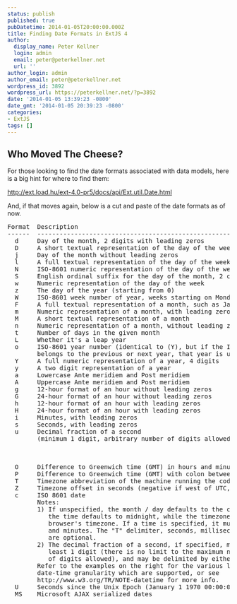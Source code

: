 ```yaml
---
status: publish
published: true
pubDatetime: 2014-01-05T20:00:00.000Z
title: Finding Date Formats in ExtJS 4
author:
  display_name: Peter Kellner
  login: admin
  email: peter@peterkellner.net
  url: ''
author_login: admin
author_email: peter@peterkellner.net
wordpress_id: 3892
wordpress_url: https://peterkellner.net/?p=3892
date: '2014-01-05 13:39:23 -0800'
date_gmt: '2014-01-05 20:39:23 -0800'
categories:
- ExtJS
tags: []
---
```

<h2>Who Moved The Cheese?</h2>
<p>For those looking to find the date formats associated with data models, here is a big hint for where to find them:</p>
<p><a href="http://ext.load.hu/ext-4.0-pr5/docs/api/Ext.util.Date.html">http://ext.load.hu/ext-4.0-pr5/docs/api/Ext.util.Date.html</a></p>
<p>And, if that moves again, below is a cut and paste of the date formats as of now.</p>
<pre>Format  Description                                                               Example returned values
------  -----------------------------------------------------------------------   -----------------------
  d     Day of the month, 2 digits with leading zeros                             01 to 31
  D     A short textual representation of the day of the week                     Mon to Sun
  j     Day of the month without leading zeros                                    1 to 31
  l     A full textual representation of the day of the week                      Sunday to Saturday
  N     ISO-8601 numeric representation of the day of the week                    1 (for Monday) through 7 (for Sunday)
  S     English ordinal suffix for the day of the month, 2 characters             st, nd, rd or th. Works well with j
  w     Numeric representation of the day of the week                             0 (for Sunday) to 6 (for Saturday)
  z     The day of the year (starting from 0)                                     0 to 364 (365 in leap years)
  W     ISO-8601 week number of year, weeks starting on Monday                    01 to 53
  F     A full textual representation of a month, such as January or March        January to December
  m     Numeric representation of a month, with leading zeros                     01 to 12
  M     A short textual representation of a month                                 Jan to Dec
  n     Numeric representation of a month, without leading zeros                  1 to 12
  t     Number of days in the given month                                         28 to 31
  L     Whether it's a leap year                                                  1 if it is a leap year, 0 otherwise.
  o     ISO-8601 year number (identical to (Y), but if the ISO week number (W)    Examples: 1998 or 2004
        belongs to the previous or next year, that year is used instead)
  Y     A full numeric representation of a year, 4 digits                         Examples: 1999 or 2003
  y     A two digit representation of a year                                      Examples: 99 or 03
  a     Lowercase Ante meridiem and Post meridiem                                 am or pm
  A     Uppercase Ante meridiem and Post meridiem                                 AM or PM
  g     12-hour format of an hour without leading zeros                           1 to 12
  G     24-hour format of an hour without leading zeros                           0 to 23
  h     12-hour format of an hour with leading zeros                              01 to 12
  H     24-hour format of an hour with leading zeros                              00 to 23
  i     Minutes, with leading zeros                                               00 to 59
  s     Seconds, with leading zeros                                               00 to 59
  u     Decimal fraction of a second                                              Examples:
        (minimum 1 digit, arbitrary number of digits allowed)                     001 (i.e. 0.001s) or
                                                                                  100 (i.e. 0.100s) or
                                                                                  999 (i.e. 0.999s) or
                                                                                  999876543210 (i.e. 0.999876543210s)
  O     Difference to Greenwich time (GMT) in hours and minutes                   Example: +1030
  P     Difference to Greenwich time (GMT) with colon between hours and minutes   Example: -08:00
  T     Timezone abbreviation of the machine running the code                     Examples: EST, MDT, PDT ...
  Z     Timezone offset in seconds (negative if west of UTC, positive if east)    -43200 to 50400
  c     ISO 8601 date
        Notes:                                                                    Examples:
        1) If unspecified, the month / day defaults to the current month / day,   1991 or
           the time defaults to midnight, while the timezone defaults to the      1992-10 or
           browser's timezone. If a time is specified, it must include both hours 1993-09-20 or
           and minutes. The &quot;T&quot; delimiter, seconds, milliseconds and timezone     1994-08-19T16:20+01:00 or
           are optional.                                                          1995-07-18T17:21:28-02:00 or
        2) The decimal fraction of a second, if specified, must contain at        1996-06-17T18:22:29.98765+03:00 or
           least 1 digit (there is no limit to the maximum number                 1997-05-16T19:23:30,12345-0400 or
           of digits allowed), and may be delimited by either a '.' or a ','      1998-04-15T20:24:31.2468Z or
        Refer to the examples on the right for the various levels of              1999-03-14T20:24:32Z or
        date-time granularity which are supported, or see                         2000-02-13T21:25:33
        http://www.w3.org/TR/NOTE-datetime for more info.                         2001-01-12 22:26:34
  U     Seconds since the Unix Epoch (January 1 1970 00:00:00 GMT)                1193432466 or -2138434463
  MS    Microsoft AJAX serialized dates                   </pre>
